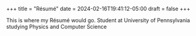 +++
title = "Résumé"
date = 2024-02-16T19:41:12-05:00
draft = false
+++

This is where my Résumé would go.
Student at University of Pennsylvania studying Physics and Computer Science